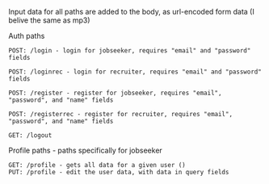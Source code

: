 Input data for all paths are added to the body, as url-encoded form data (I belive the same as mp3)

Auth paths

    POST: /login - login for jobseeker, requires "email" and "password" fields

    POST: /loginrec - login for recruiter, requires "email" and "password" fields

    POST: /register - register for jobseeker, requires "email", "password", and "name" fields

    POST: /registerrec - register for recruiter, requires "email", "password", and "name" fields

    GET: /logout


Profile paths - paths specifically for jobseeker

    GET: /profile - gets all data for a given user ()
    PUT: /profile - edit the user data, with data in query fields

